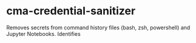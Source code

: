 # cma-credential-sanitizer
Removes secrets from command history files (bash, zsh, powershell) and Jupyter Notebooks. Identifies
